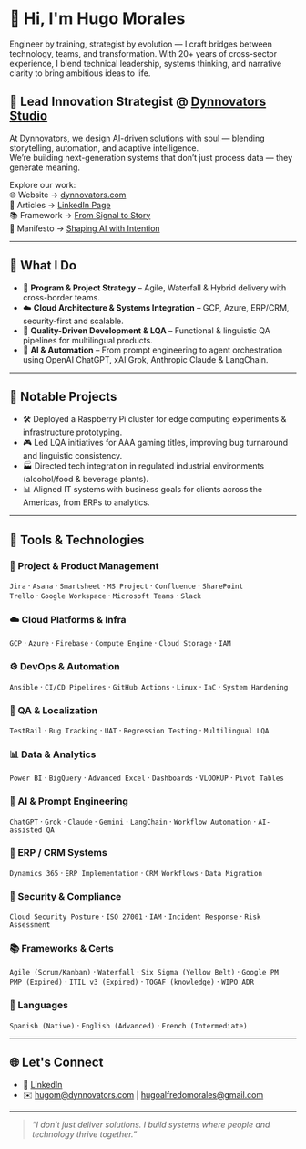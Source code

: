 # 👋 Hi, I'm Hugo Morales

Engineer by training, strategist by evolution — I craft bridges between technology, teams, and transformation. With 20+ years of cross-sector experience, I blend technical leadership, systems thinking, and narrative clarity to bring ambitious ideas to life.

## 🔮 Lead Innovation Strategist @ [Dynnovators Studio](https://www.dynnovators.com)

At Dynnovators, we design AI-driven solutions with soul — blending storytelling, automation, and adaptive intelligence.  
We’re building next-generation systems that don’t just process data — they generate meaning.

Explore our work:  
🌐 Website → [dynnovators.com](https://www.dynnovators.com)  
📄 Articles → [LinkedIn Page](https://www.linkedin.com/company/dynnovators)  
📚 Framework → [From Signal to Story](https://www.linkedin.com/pulse/from-signal-story-journey-data-meaning-dynnovators-studio-uu3ve/)  
🧠 Manifesto → [Shaping AI with Intention](https://www.linkedin.com/pulse/shaping-ai-intention-lessons-professional-future-dynnovators-studio-lfhxe/)  

---

## 🧭 What I Do

- 🎯 **Program & Project Strategy** – Agile, Waterfall & Hybrid delivery with cross-border teams.
- ☁️ **Cloud Architecture & Systems Integration** – GCP, Azure, ERP/CRM, security-first and scalable.
- 🧪 **Quality-Driven Development & LQA** – Functional & linguistic QA pipelines for multilingual products.
- 🤖 **AI & Automation** – From prompt engineering to agent orchestration using OpenAI ChatGPT, xAI Grok, Anthropic Claude & LangChain.

---

## 🚀 Notable Projects

- 🛠️ Deployed a Raspberry Pi cluster for edge computing experiments & infrastructure prototyping.
- 🎮 Led LQA initiatives for AAA gaming titles, improving bug turnaround and linguistic consistency.
- 🏭 Directed tech integration in regulated industrial environments (alcohol/food & beverage plants).
- 📊 Aligned IT systems with business goals for clients across the Americas, from ERPs to analytics.

---

## 🧰 Tools & Technologies

### 🧠 Project & Product Management
`Jira` · `Asana` · `Smartsheet` · `MS Project` · `Confluence` · `SharePoint`  
`Trello` · `Google Workspace` · `Microsoft Teams` · `Slack`

### ☁️ Cloud Platforms & Infra
`GCP` · `Azure` · `Firebase` · `Compute Engine` · `Cloud Storage` · `IAM`

### ⚙️ DevOps & Automation
`Ansible` · `CI/CD Pipelines` · `GitHub Actions` · `Linux` · `IaC` · `System Hardening`

### 🧪 QA & Localization
`TestRail` · `Bug Tracking` · `UAT` · `Regression Testing` · `Multilingual LQA`

### 📊 Data & Analytics
`Power BI` · `BigQuery` · `Advanced Excel` · `Dashboards` · `VLOOKUP` · `Pivot Tables`

### 🤖 AI & Prompt Engineering
`ChatGPT` · `Grok` · `Claude` · `Gemini` · `LangChain` · `Workflow Automation` · `AI-assisted QA`

### 🧱 ERP / CRM Systems
`Dynamics 365` · `ERP Implementation` · `CRM Workflows` · `Data Migration`

### 🔐 Security & Compliance
`Cloud Security Posture` · `ISO 27001` · `IAM` · `Incident Response` · `Risk Assessment`

### 📚 Frameworks & Certs
`Agile (Scrum/Kanban)` · `Waterfall` · `Six Sigma (Yellow Belt)` · `Google PM`  
`PMP (Expired)` · `ITIL v3 (Expired)` · `TOGAF (knowledge)` · `WIPO ADR`

### 👅 Languages
`Spanish (Native)` · `English (Advanced)` · `French (Intermediate)`

---

## 🌐 Let's Connect

- 💼 [LinkedIn](https://www.linkedin.com/in/hugoamorales)
- ✉️ hugom@dynnovators.com | hugoalfredomorales@gmail.com

---

> _“I don’t just deliver solutions. I build systems where people and technology thrive together.”_
